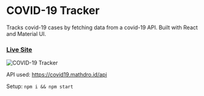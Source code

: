 # COVID-19 Tracker

Tracks covid-19 cases by fetching data from a covid-19 API. Built with React and Material UI.

### [Live Site](https://coenzeng.github.io/covid-19-tracker/)

![COVID-19 Tracker](https://user-images.githubusercontent.com/63679316/92528568-fe5d5600-f1f6-11ea-8eb9-8dd6e2b3692b.png)

API used: https://covid19.mathdro.id/api

Setup: ```npm i && npm start```
